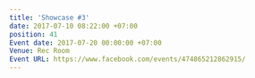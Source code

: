 ```yaml
---
title: 'Showcase #3'
date: 2017-07-10 08:22:00 +07:00
position: 41
Event date: 2017-07-20 00:00:00 +07:00
Venue: Rec Room
Event URL: https://www.facebook.com/events/474865212862915/
---
```


